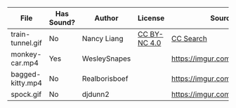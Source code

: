 File|Has Sound?|Author|License|Source
----|----------|------|-------|------
train-tunnel.gif|No|Nancy Liang|[CC BY-NC 4.0](https://creativecommons.org/licenses/by-nc/4.0/?ref=ccsearch&atype=rich)|[CC Search](https://search.creativecommons.org/photos/563b29a5-481e-42c2-bb9f-08267541d1a8)
monkey-car.mp4|Yes|WesleySnapes||https://imgur.com/a/e7neC3m
bagged-kitty.mp4|No|Realborisboef||https://imgur.com/a/xXuWCQs
spock.gif|No|djdunn2||https://imgur.com/a/491bQNx